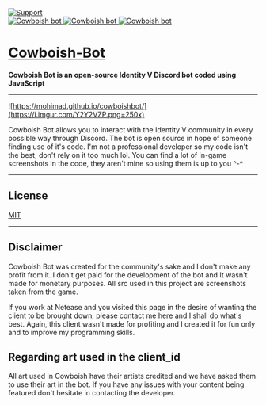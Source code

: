 <a href="https://discord.gg/YWcSukS">
    <img src="https://img.shields.io/discord/636241255994490900.svg?colorB=Blue&logo=discord&label=Cowboish_server&style=for-the-badge" alt="Support">
</a>


<br>
<a href="https://top.gg/bot/632291800585076761" >
  <img src="https://top.gg/api/widget/servers/632291800585076761.svg" alt="Cowboish bot" />
</a>
<a href="https://top.gg/bot/632291800585076761" >
  <img src="https://top.gg/api/widget/status/632291800585076761.svg" alt="Cowboish bot" />
</a>
<a href="https://top.gg/bot/632291800585076761" >
  <img src="https://top.gg/api/widget/owner/632291800585076761.svg" alt="Cowboish bot" />
</a>

# [Cowboish-Bot](https://discord.com/oauth2/authorize?client_id=632291800585076761&scope=bot&permissions=268758102)
**Cowboish Bot is an open-source Identity V Discord bot coded using JavaScript**
- - - 
![https://mohimad.github.io/cowboishbot/](https://i.imgur.com/Y2Y2VZP.png=250x)

Cowboish Bot allows you to interact with the Identity V community in every possible way through Discord.
The bot is open source in hope of someone finding use of it's code. I'm not a professional developer so my code isn't the best, don't rely on it too much lol. You can find a lot of in-game screenshots in the code, they aren't mine so using them is up to you ^-^
- - -
## License
[MIT](https://github.com/MohiMad/Cowboish-Bot/blob/master/LICENSE)
- - -
## Disclaimer
Cowboish Bot was created for the community's sake and I don't make any profit from it.
I don't get paid for the development of the bot and It wasn't made for monetary purposes. 
All src used in this project are screenshots taken from the game.

If you work at Netease and you visited this page in the desire of wanting the client to be brought down, please contact me <a href="mailto:mohamad.kinjo@gmail.com">here</a> and I shall do what's best. Again, this client wasn't made for profiting and I created it for fun only and to improve my programming skills.

## Regarding art used in the client_id
All art used in Cowboish have their artists credited and we have asked them to use their art in the bot.
If you have any issues with your content being featured don't hesitate in contacting the developer.